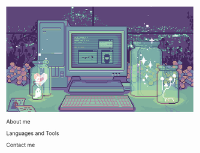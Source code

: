 ![Header](https://github.com/Evergaarden/Evergaarden/blob/main/assets/970b67800b07054d9380089c0d659ee0.gif) 

About me

Languages and Tools

Contact me
